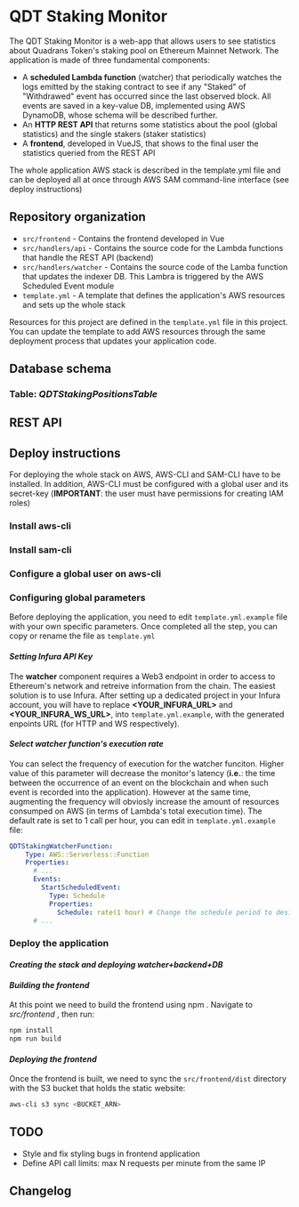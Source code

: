 # QDT Staking Monitor

The QDT Staking Monitor is a web-app that allows users to see statistics about Quadrans Token's staking pool on Ethereum Mainnet Network.
The application is made of three fundamental components:
- A **scheduled Lambda function** (watcher) that periodically watches the logs emitted by the staking contract to see if any "Staked" of "Withdrawed" event has occurred since the last observed block. All events are saved in a key-value DB, implemented using AWS DynamoDB, whose schema will be described further.
- An **HTTP REST API** that returns some statistics about the pool (global statistics) and the single stakers (staker statistics)
- A **frontend**, developed in VueJS, that shows to the final user the statistics queried from the REST API

The whole application AWS stack is described in the template.yml file and can be deployed all at once through AWS SAM command-line interface (see deploy instructions)
## Repository organization

- `src/frontend` - Contains the frontend developed in Vue
- `src/handlers/api` - Contains the source code for the Lambda functions that handle the REST API (backend)
- `src/handlers/watcher` - Contains the source code of the Lamba function that updates the indexer DB. This Lambra is triggered by the AWS Scheduled Event module
- `template.yml` - A template that defines the application's AWS resources and sets up the whole stack

Resources for this project are defined in the `template.yml` file in this project. You can update the template to add AWS resources through the same deployment process that updates your application code.

## Database schema
### Table: *QDTStakingPositionsTable*
## REST API


## Deploy instructions
For deploying the whole stack on AWS, AWS-CLI and SAM-CLI have to be installed. In addition, AWS-CLI must be configured with a global user and its secret-key (**IMPORTANT**: the user must have permissions for creating IAM roles)

### Install aws-cli

### Install sam-cli

### Configure a global user on aws-cli

### Configuring global parameters
Before deploying the application, you need to edit `template.yml.example` file with your own specific parameters. Once completed all the step, you can copy or rename the file as `template.yml`

#### *Setting Infura API Key*
The **watcher** component requires a Web3 endpoint in order to access to Ethereum's network and retreive information from the chain.
The easiest solution is to use Infura. After setting up a dedicated project in your Infura account, you will have to replace **<YOUR_INFURA_URL>** and **<YOUR_INFURA_WS_URL>**, into `template.yml.example`, with the generated enpoints URL (for HTTP and WS respectively).

#### *Select watcher function's execution rate*
You can select the frequency of execution for the watcher funciton. Higher value of this parameter will decrease the monitor's latency (**i.e.**: the time between the occurrence of an event on the blockchain and when such event is recorded into the application). However at the same time, augmenting the frequency will obviosly increase the amount of resources consumped on AWS (in terms of Lambda's total execution time).
The default rate is set to 1 call per hour, you can edit in `template.yml.example` file:
```yaml
QDTStakingWatcherFunction:
    Type: AWS::Serverless::Function
    Properties:
      # ...
      Events:
        StartScheduledEvent:
          Type: Schedule
          Properties:
            Schedule: rate(1 hour) # Change the schedule period to desired value
      # ...
```

### Deploy the application
#### *Creating the stack and deploying watcher+backend+DB*
#### *Building the frontend*
At this point we need to build the frontend using npm . Navigate to *src/frontend* , then run:
```bash
npm install
npm run build
```
#### *Deploying the frontend*
Once the frontend is built, we need to sync the `src/frontend/dist` directory with the S3 bucket that holds the static website:

```bash
aws-cli s3 sync <BUCKET_ARN>  
```

##  TODO

- Style and fix styling bugs in frontend application
- Define API call limits: max N requests per minute from the same IP

## Changelog
